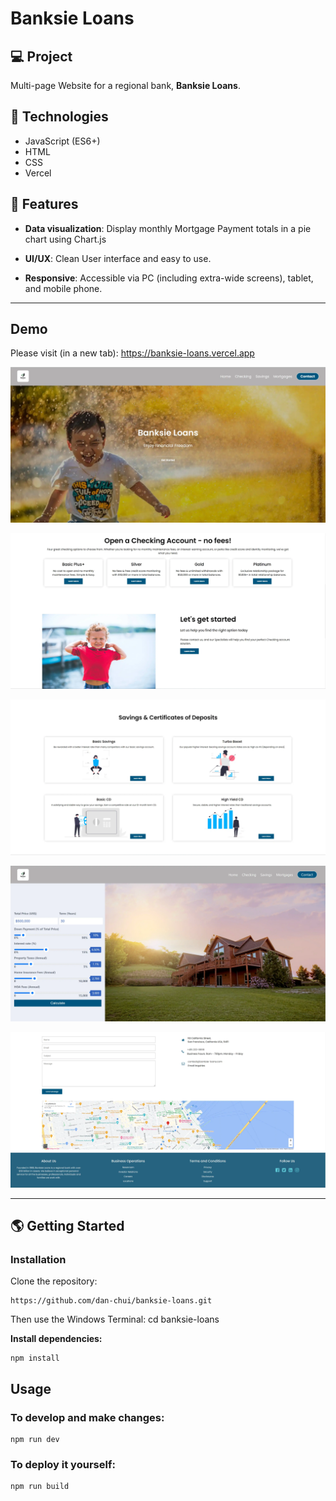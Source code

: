# Banksie Loans

## 💻 Project
Multi-page Website for a regional bank, **Banksie Loans**.

## 🚀 Technologies

- JavaScript (ES6+)
- HTML
- CSS
- Vercel

## 💫 Features

- **Data visualization**: Display monthly Mortgage Payment totals in a pie chart using Chart.js

- **UI/UX**: Clean User interface and easy to use.

- **Responsive**: Accessible via PC (including extra-wide screens), tablet, and mobile phone.
  
---

## Demo

Please visit (in a new tab): https://banksie-loans.vercel.app

![](/assets/screenshot1.webp)

![](/assets/screenshot2.webp)

![](/assets/screenshot3.webp)

![](/assets/screenshot4.webp)

![](/assets/screenshot5.webp)

---


## 🌎 Getting Started

### Installation

Clone the repository:

```
https://github.com/dan-chui/banksie-loans.git
```

Then use the Windows Terminal: cd banksie-loans


**Install dependencies:**

```
npm install
```

## Usage
### To develop and make changes:

```
npm run dev
```

### To deploy it yourself:

```
npm run build
```
